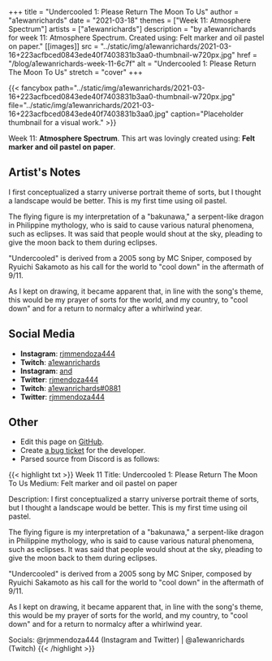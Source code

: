 +++
title =       "Undercooled 1: Please Return The Moon To Us"
author =      "a1ewanrichards"
date =        "2021-03-18"
themes =      ["Week 11: Atmosphere Spectrum"]
artists =     ["a1ewanrichards"]
description = "by a1ewanrichards for week 11: Atmosphere Spectrum. Created using: Felt marker and oil pastel on paper."
[[images]]
              src = "../static/img/a1ewanrichards/2021-03-16+223acfbced0843ede40f7403831b3aa0-thumbnail-w720px.jpg"
              href = "/blog/a1ewanrichards-week-11-6c7f"
              alt = "Undercooled 1: Please Return The Moon To Us"
              stretch = "cover"
+++


{{< fancybox path="../static/img/a1ewanrichards/2021-03-16+223acfbced0843ede40f7403831b3aa0-thumbnail-w720px.jpg" file="../static/img/a1ewanrichards/2021-03-16+223acfbced0843ede40f7403831b3aa0.jpg" caption="Placeholder thumbnail for a visual work." >}}


Week 11: **Atmosphere Spectrum**. This art was lovingly created using: **Felt marker and oil pastel on paper**.

## Artist's Notes

I first conceptualized a starry universe portrait theme of sorts, but I thought a landscape would be better. This is my first time using oil pastel.

The flying figure is my interpretation of a "bakunawa," a serpent-like dragon in Philippine mythology, who is said to cause various natural phenomena, such as eclipses. It was said that people would shout at the sky, pleading to give the moon back to them during eclipses.

"Undercooled" is derived from a 2005 song by MC Sniper, composed by Ryuichi Sakamoto as his call for the world to "cool down" in the aftermath of 9/11.

As I kept on drawing, it became apparent that, in line with the song's theme, this would be my prayer of sorts for the world, and my country, to "cool down" and for a return to normalcy after a whirlwind year.

## Social Media

- **Instagram**: <a href='https://instagram.com/rjmmendoza444' target='_blank'>rjmmendoza444</a>
- **Twitch**: <a href='https://twitch.tv/a1ewanrichards' target='_blank'>a1ewanrichards</a>
- **Instagram**: <a href='https://instagram.com/and' target='_blank'>and</a>
- **Twitter**: <a href='https://twitter.com/rjmendoza444' target='_blank'>rjmendoza444</a>
- **Twitch**: <a href='https://twitch.tv/a1ewanrichards#0881' target='_blank'>a1ewanrichards#0881</a>
- **Twitter**: <a href='https://twitter.com/rjmmendoza444' target='_blank'>rjmmendoza444</a>

## Other

- Edit this page on [GitHub](https://github.com/teaminkling/web-refresh/edit/main/content/blog/a1ewanrichards-week-11-6c7f.md).
- Create [a bug ticket](https://github.com/teaminkling/web-refresh/issues/new?assignees=&labels=bug&template=problem-report.md&title=) for the developer.
- Parsed source from Discord is as follows:

{{< highlight txt >}}
Week 11
Title: Undercooled 1: Please Return The Moon To Us
Medium: Felt marker and oil pastel on paper

Description: I first conceptualized a starry universe portrait theme of sorts, but I thought a landscape would be better. This is my first time using oil pastel.

The flying figure is my interpretation of a "bakunawa," a serpent-like dragon in Philippine mythology, who is said to cause various natural phenomena, such as eclipses. It was said that people would shout at the sky, pleading to give the moon back to them during eclipses.

"Undercooled" is derived from a 2005 song by MC Sniper, composed by Ryuichi Sakamoto as his call for the world to "cool down" in the aftermath of 9/11.

As I kept on drawing, it became apparent that, in line with the song's theme, this would be my prayer of sorts for the world, and my country, to "cool down" and for a return to normalcy after a whirlwind year.

Socials: @rjmmendoza444 (Instagram and Twitter) | @a1ewanrichards (Twitch)
{{< /highlight >}}